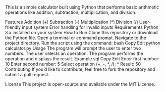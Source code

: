 This is a simple calculator built using Python that performs basic arithmetic operations like addition, subtraction, multiplication, and division.

Features
Addition (+)
Subtraction (-)
Multiplication (*)
Division (/)
User-friendly input system
Error handling for invalid inputs
Requirements
Python 3.x installed on your system
How to Run
Clone this repository or download the Python file.
Open a terminal or command prompt.
Navigate to the project directory.
Run the script using the command:
bash
Copy
Edit
python calculator.py
Usage
The program will prompt the user to enter two numbers.
The user selects an operation.
The program performs the operation and displays the result.
Example
sql
Copy
Edit
Enter first number: 10
Enter second number: 5
Select operation (+, -, *, /): *
Result: 50
Contributing
If you’d like to contribute, feel free to fork the repository and submit a pull request.

License
This project is open-source and available under the MIT License.
